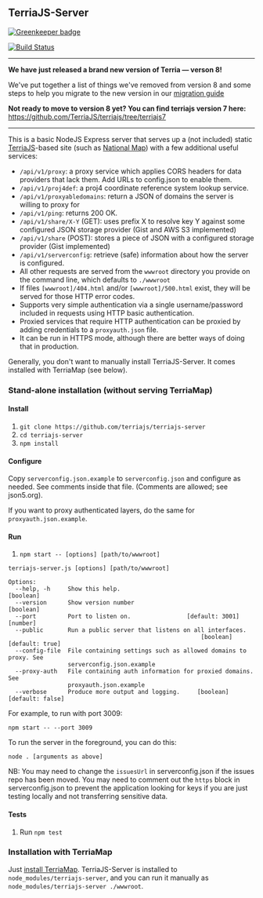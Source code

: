 ## TerriaJS-Server

[![Greenkeeper badge](https://badges.greenkeeper.io/TerriaJS/terriajs-server.svg)](https://greenkeeper.io/)

[![Build Status](https://travis-ci.org/TerriaJS/terriajs-server.svg?branch=master)](https://travis-ci.org/TerriaJS/terriajs-server)

--------------------

**We have just released a brand new version of Terria &mdash; verson 8!**

We've put together a list of things we've removed from version 8 and some steps to help you migrate to the new version in our [migration guide](https://docs.terria.io/guide/contributing/migration-guide/)

**Not ready to move to version 8 yet? You can find terriajs version 7 here:** https://github.com/TerriaJS/terriajs/tree/terriajs7

--------------------

This is a basic NodeJS Express server that serves up a (not included) static [TerriaJS](https://github.com/TerriaJS/TerriaJS)-based site (such as [National Map](http://nationalmap.gov.au)) with a few additional useful services:

* `/api/v1/proxy`: a proxy service which applies CORS headers for data providers that lack them. Add URLs to config.json to enable them.
* `/api/v1/proj4def`: a proj4 coordinate reference system lookup service.
* `/api/v1/proxyabledomains`: return a JSON of domains the server is willing to proxy for
* `/api/v1/ping`: returns 200 OK.
* `/api/v1/share/X-Y` (GET): uses prefix X to resolve key Y against some configured JSON storage provider (Gist and AWS S3 implemented)
* `/api/v1/share` (POST): stores a piece of JSON with a configured storage provider (Gist implemented)
* `/api/v1/serverconfig`: retrieve (safe) information about how the server is configured.
* All other requests are served from the `wwwroot` directory you provide on the command line, which defaults to `./wwwroot`
* If files `[wwwroot]/404.html` and/or `[wwwroot]/500.html` exist, they will be served for those HTTP error codes.
* Supports very simple authentication via a single username/password included in requests using HTTP basic authentication.
* Proxied services that require HTTP authentication can be proxied by adding credentials to a `proxyauth.json` file.
* It can be run in HTTPS mode, although there are better ways of doing that in production.

Generally, you don't want to manually install TerriaJS-Server. It comes installed with TerriaMap (see below).

### Stand-alone installation (without serving TerriaMap)

#### Install

1. `git clone https://github.com/terriajs/terriajs-server`
2. `cd terriajs-server`
3. `npm install`

#### Configure

Copy `serverconfig.json.example` to `serverconfig.json` and configure as needed. See comments inside that file. (Comments are allowed; see json5.org).

If you want to proxy authenticated layers, do the same for `proxyauth.json.example`.

#### Run

1. `npm start -- [options] [path/to/wwwroot]`

```
terriajs-server.js [options] [path/to/wwwroot]

Options:
  --help, -h     Show this help.                                       [boolean]
  --version      Show version number                                   [boolean]
  --port         Port to listen on.                [default: 3001]      [number]
  --public       Run a public server that listens on all interfaces.
                                                       [boolean] [default: true]
  --config-file  File containing settings such as allowed domains to proxy. See
                 serverconfig.json.example
  --proxy-auth   File containing auth information for proxied domains. See
                 proxyauth.json.example
  --verbose      Produce more output and logging.     [boolean] [default: false]
```

For example, to run with port 3009:

`npm start -- --port 3009`

To run the server in the foreground, you can do this:

`node . [arguments as above]`

NB: You may need to change the `issuesUrl` in serverconfig.json if the issues repo has been moved.
You may need to comment out the `https` block in serverconfig.json to prevent the application looking for keys if you are just testing locally and not transferring sensitive data.

#### Tests

1. Run `npm test`

### Installation with TerriaMap

Just [install TerriaMap](http://terria.io/Documentation). TerriaJS-Server is installed to `node_modules/terriajs-server`, and you can run it manually as `node_modules/terriajs-server ./wwwroot`.

